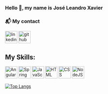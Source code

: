 ### Hello 👋, my name is José Leandro Xavier

### 📬 My contact
[<img src='https://cdn.jsdelivr.net/gh/devicons/devicon/icons/linkedin/linkedin-original.svg' alt='linkedin' height='40'>](https://www.linkedin.com/in/zeleandroxavier/) 
[<img src='https://cdn.jsdelivr.net/gh/devicons/devicon/icons/github/github-original.svg' alt='github' height='40'>](https://www.linkedin.com/in/zeleandroxavier/)

## My Skills:

<img  src="https://cdn.jsdelivr.net/gh/devicons/devicon/icons/angularjs/angularjs-original.svg" alt="Angular" title="Angular" width="40" height="40" style="max-width:100%;"></img>
<img  src="https://cdn.jsdelivr.net/gh/devicons/devicon/icons/spring/spring-original.svg" alt="Spring" title="Spring" width="40" height="40" style="max-width:100%;"></img>
<img  src="https://cdn.jsdelivr.net/gh/devicons/devicon/icons/javascript/javascript-original.svg" alt="JavaScript" title="JavaScript" width="40" height="40" style="max-width:100%;"></img>
<img  src="https://cdn.jsdelivr.net/gh/devicons/devicon/icons/html5/html5-original.svg" alt="HTML" title="HTML" width="40" height="40" style="max-width:100%;"></img>
<img  src="https://cdn.jsdelivr.net/gh/devicons/devicon/icons/css3/css3-original.svg" alt="CSS" title="CSS" width="40" height="40" style="max-width:100%;"></img>
<img  src="https://cdn.jsdelivr.net/gh/devicons/devicon/icons/nodejs/nodejs-original.svg" alt="NodeJS" title="NodeJS" width="40" height="40" style="max-width:100%;"></img>


[![Top Langs](https://github-readme-stats.vercel.app/api/top-langs/?username=zeleandroxavier&layout=compact)](https://github.com/zeleandroxavier/github-readme-stats)





<!--
**zeleandroxavier/zeleandroxavier** is a ✨ _special_ ✨ repository because its `README.md` (this file) appears on your GitHub profile.

Here are some ideas to get you started:

- 🔭 I’m currently working on ...
- 🌱 I’m currently learning ...
- 👯 I’m looking to collaborate on ...
- 🤔 I’m looking for help with ...
- 💬 Ask me about ...
- 📫 How to reach me: ...
- 😄 Pronouns: ...
- ⚡ Fun fact: ...
-->

